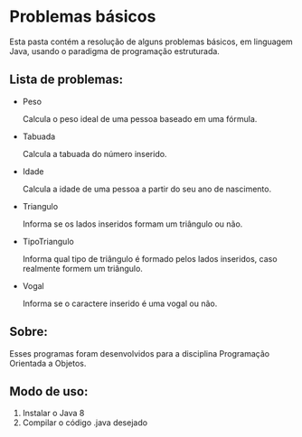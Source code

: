 # Problemas básicos

<p> Esta pasta contém a resolução de alguns problemas básicos, em linguagem Java, usando o paradigma de programação estruturada. </p>

## Lista de problemas:

* Peso
    <p> Calcula o peso ideal de uma pessoa baseado em uma fórmula. </p>
* Tabuada
    <p> Calcula a tabuada do número inserido. </p>
* Idade
    <p> Calcula a idade de uma pessoa a partir do seu ano de nascimento. </p>
* Triangulo
    <p> Informa se os lados inseridos formam um triângulo ou não. </p>
* TipoTriangulo
    <p> Informa qual tipo de triângulo é formado pelos lados inseridos, caso realmente formem um triângulo. </p>
* Vogal
    <p> Informa se o caractere inserido é uma vogal ou não. </p>

## Sobre:
<p> Esses programas foram desenvolvidos para a disciplina Programação Orientada a Objetos. </p>

## Modo de uso:

1. Instalar o Java 8
2. Compilar o código .java desejado

